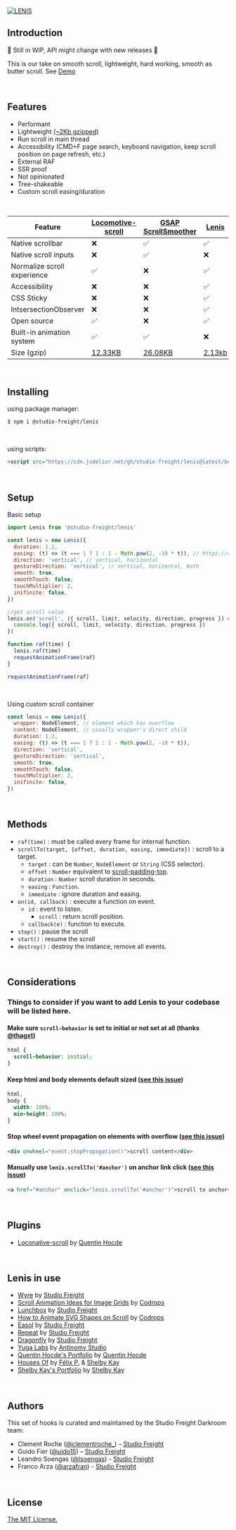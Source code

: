 [![LENIS](https://assets.studiofreight.com/lenis/header.png)](https://github.com/studio-freight/lenis)

## Introduction

🚧 Still in WIP, API might change with new releases 🚧

This is our take on smooth scroll, lightweight, hard working, smooth as butter scroll. See [Demo](https://lenis.studiofreight.com/)

<br>

## Features

- Performant
- Lightweight [(~2Kb gzipped)](https://bundlejs.com/?q=%40studio-freight%2Flenis)
- Run scroll in main thread
- Accessibility (CMD+F page search, keyboard navigation, keep scroll position on page refresh, etc.)
- External RAF
- SSR proof
- Not opinionated
- Tree-shakeable
- Custom scroll easing/duration

<br>

| Feature                     | [Locomotive-scroll](https://github.com/locomotivemtl/locomotive-scroll) | [GSAP ScrollSmoother](https://greensock.com/scrollsmoother/) | [Lenis](https://github.com/studio-freight/lenis)  |
|-----------------------------|-------------------|---------------------|--------|
| Native scrollbar            | ❌               | ✅                   | ✅      |
| Native scroll inputs        | ❌               | ✅                   | ❌      |
| Normalize scroll experience | ✅                 | ❌                   | ✅      |
| Accessibility               | ❌                 | ❌                   | ✅      |
| CSS Sticky                  | ❌                 | ❌                   | ✅      |
| IntsersectionObserver       | ❌                 | ❌                   | ✅      |
| Open source                 | ✅                 | ❌                   | ✅      |
| Built-in animation system   | ✅                 | ✅                   | ❌      |
| Size (gzip)                 | [12.33KB](https://bundlejs.com/?q=locomotive-scroll)           | [26.08KB](https://bundlejs.com/?q=gsap%2FScrollSmoother&treeshake=%5B%7BScrollSmoother%7D%5D)             | [2.13kb](https://bundlejs.com/?q=%40studio-freight%2Flenis) |

<br>

## Installing

using package manager:
```bash
$ npm i @studio-freight/lenis
```

<br/>

using scripts:
```html
<script src="https://cdn.jsdelivr.net/gh/studio-freight/lenis@latest/bundled/lenis.js"></script>
```



<br>

## Setup

Basic setup

```js
import Lenis from '@studio-freight/lenis'

const lenis = new Lenis({
  duration: 1.2,
  easing: (t) => (t === 1 ? 1 : 1 - Math.pow(2, -10 * t)), // https://easings.net/en#easeOutExpo
  direction: 'vertical', // vertical, horizontal
  gestureDirection: 'vertical', // vertical, horizontal, both
  smooth: true,
  smoothTouch: false,
  touchMultiplier: 2,
  inifinite: false,
})

//get scroll value
lenis.on('scroll', ({ scroll, limit, velocity, direction, progress }) => {
  console.log({ scroll, limit, velocity, direction, progress })
})

function raf(time) {
  lenis.raf(time)
  requestAnimationFrame(raf)
}

requestAnimationFrame(raf)
```

<br/>

Using custom scroll container

```js
const lenis = new Lenis({
  wrapper: NodeElement, // element which has overflow
  content: NodeElement, // usually wrapper's direct child
  duration: 1.2,
  easing: (t) => (t === 1 ? 1 : 1 - Math.pow(2, -10 * t)),
  direction: 'vertical',
  gestureDirection: 'vertical',
  smooth: true,
  smoothTouch: false,
  touchMultiplier: 2,
  inifinite: false,
})
```

<br/>

## Methods

- `raf(time)` : must be called every frame for internal function.
- `scrollTo(target, {offset, duration, easing, immediate})` : scroll to a target.
  - `target` : can be `Number`, `NodeElement` or `String` (CSS selector).
  - `offset` : `Number` equivalent to [scroll-padding-top](https://developer.mozilla.org/en-US/docs/Web/CSS/scroll-padding-top).
  - `duration` : `Number` scroll duration in seconds.
  - `easing` : `Function`.
  - `immediate` : ignore duration and easing.
- `on(id, callback)` : execute a function on event.
  - `id` : event to listen.
    - `scroll` : return scroll position.
  - `callback(e)` : function to execute.
- `stop()` : pause the scroll
- `start()` : resume the scroll
- `destroy()` : destroy the instance, remove all events.

<br/>

## Considerations

### Things to consider if you want to add Lenis to your codebase will be listed here.

#### Make sure `scroll-behavior` is set to initial or not set at all (thanks [@thagxt](https://github.com/thagxt))

```css
html {
  scroll-behavior: initial;
}
```

#### Keep html and body elements default sized ([see this issue](https://github.com/studio-freight/lenis/issues/10))

```css
html,
body {
  width: 100%;
  min-height: 100%;
}
```

#### Stop wheel event propagation on elements with overflow ([see this issue](https://github.com/studio-freight/lenis/issues/14))

```html
<div onwheel="event.stopPropagation()">scroll content</div>
```

#### Manually use `lenis.scrollTo('#anchor')` on anchor link click ([see this issue](https://github.com/studio-freight/lenis/issues/19))

```html
<a href="#anchor" onclick="lenis.scrollTo('#anchor')">scroll to anchor</a>
```

<br>

## Plugins
- [Loconative-scroll](https://github.com/quentinhocde/loconative-scroll#how-to-switch-from-locomotive-scroll-to-loconative-scroll) by [Quentin Hocde](https://twitter.com/QuentinHocde)

<br>

## Lenis in use

- [Wyre](https://www.sendwyre.com/) by [Studio Freight](https://www.studiofreight.com/)
- [Scroll Animation Ideas for Image Grids](https://tympanus.net/Development/ScrollAnimationsGrid/) by [Codrops](https://tympanus.net/codrops)
- [Lunchbox](https://lunchbox.io/) by [Studio Freight](https://www.studiofreight.com/)
- [How to Animate SVG Shapes on Scroll](https://tympanus.net/codrops/2022/06/08/how-to-animate-svg-shapes-on-scroll) by [Codrops](https://tympanus.net/codrops)
- [Easol](https://easol.com/) by [Studio Freight](https://www.studiofreight.com/)
- [Repeat](https://getrepeat.io/) by [Studio Freight](https://www.studiofreight.com/)
- [Dragonfly](https://dragonfly.xyz/) by [Studio Freight](https://www.studiofreight.com/)
- [Yuga Labs](https://yuga.com/) by [Antinomy Studio](https://antinomy.studio/)
- [Quentin Hocde's Portfolio](https://quentinhocde.com) by [Quentin Hocde](https://twitter.com/QuentinHocde)
- [Houses Of](https://housesof.world) by [Félix P.](https://flayks.com/) & [Shelby Kay](https://shelbykay.dev/)
- [Shelby Kay's Portfolio](https://shelbykay.dev) by [Shelby Kay](https://shelbykay.dev/)

<br/>

## Authors

This set of hooks is curated and maintained by the Studio Freight Darkroom team:

- Clement Roche ([@clementroche\_](https://twitter.com/clementroche_)) – [Studio Freight](https://studiofreight.com)
- Guido Fier ([@uido15](https://twitter.com/uido15)) – [Studio Freight](https://studiofreight.com)
- Leandro Soengas ([@lsoengas](https://twitter.com/lsoengas)) - [Studio Freight](https://studiofreight.com)
- Franco Arza ([@arzafran](https://twitter.com/arzafran)) - [Studio Freight](https://studiofreight.com)

<br/>

## License

[The MIT License.](https://opensource.org/licenses/MIT)
